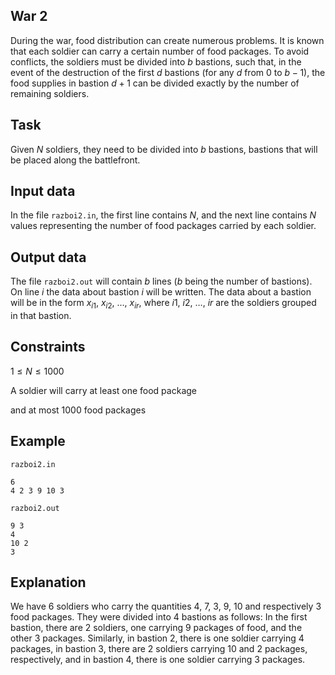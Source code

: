 ## War 2

During the war, food distribution can create numerous problems. It is known that each soldier can carry a certain number of food packages. To avoid conflicts, the soldiers must be divided into $b$ bastions, such that, in the event of the destruction of the first $d$ bastions (for any $d$ from $0$ to $b-1$), the food supplies in bastion $d+1$ can be divided exactly by the number of remaining soldiers.

## Task

Given $N$ soldiers, they need to be divided into $b$ bastions, bastions that will be placed along the battlefront.

## Input data

In the file `razboi2.in`, the first line contains $N$, and the next line contains $N$ values representing the number of food packages carried by each soldier.

## Output data

The file `razboi2.out` will contain $b$ lines ($b$ being the number of bastions). On line $i$ the data about bastion $i$ will be written. The data about a bastion will be in the form $x_{i1}$, $x_{i2}$, $\dots$, $x_{ir}$, where $i1$, $i2$, $\dots$, $ir$ are the soldiers grouped in that bastion.

## Constraints

$1 \leq N \leq 1000$ 

A soldier will carry at least one food package

and at most $1000$ food packages

## Example

`razboi2.in`

```
6 
4 2 3 9 10 3 
```

`razboi2.out`

```
9 3 
4 
10 2 
3 
```

## Explanation

We have $6$ soldiers who carry the quantities $4$, $7$, $3$, $9$, $10$ and respectively $3$ food packages. They were divided into $4$ bastions as follows: In the first bastion, there are $2$ soldiers, one carrying $9$ packages of food, and the other $3$ packages. Similarly, in bastion $2$, there is one soldier carrying $4$ packages, in bastion $3$, there are $2$ soldiers carrying $10$ and $2$ packages, respectively, and in bastion $4$, there is one soldier carrying $3$ packages.